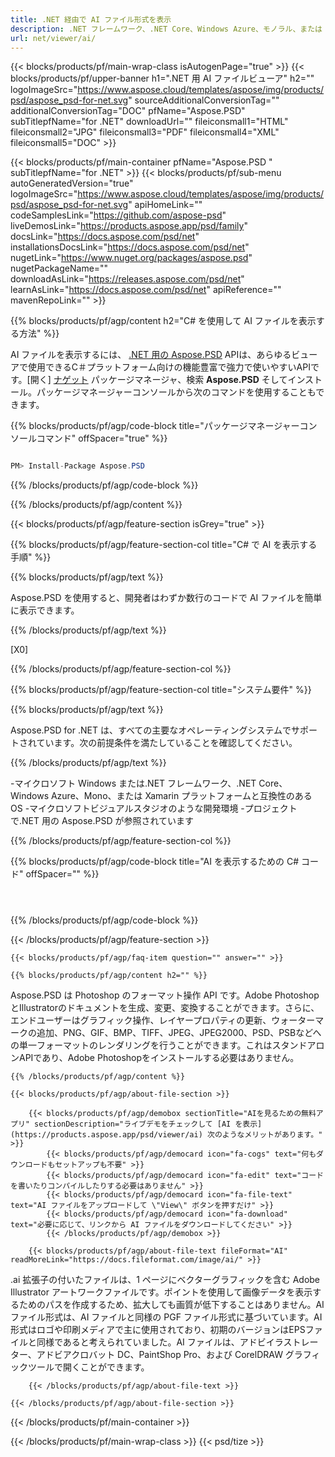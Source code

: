 ```yaml
---
title: .NET 経由で AI ファイル形式を表示
description: .NET フレームワーク、.NET Core、Windows Azure、モノラル、または Xamarin プラットフォームで AI ドキュメントを読み込み、レンダリング、表示するための C# ソースコードです。
url: net/viewer/ai/
---
```


{{< blocks/products/pf/main-wrap-class isAutogenPage="true" >}}
{{< blocks/products/pf/upper-banner h1=".NET 用 AI ファイルビューア" h2="" logoImageSrc="https://www.aspose.cloud/templates/aspose/img/products/psd/aspose_psd-for-net.svg" sourceAdditionalConversionTag="" additionalConversionTag="DOC" pfName="Aspose.PSD" subTitlepfName="for .NET" downloadUrl="" fileiconsmall1="HTML" fileiconsmall2="JPG" fileiconsmall3="PDF" fileiconsmall4="XML" fileiconsmall5="DOC" >}}

{{< blocks/products/pf/main-container pfName="Aspose.PSD " subTitlepfName="for .NET" >}}
{{< blocks/products/pf/sub-menu autoGeneratedVersion="true" logoImageSrc="https://www.aspose.cloud/templates/aspose/img/products/psd/aspose_psd-for-net.svg" apiHomeLink="" codeSamplesLink="https://github.com/aspose-psd" liveDemosLink="https://products.aspose.app/psd/family" docsLink="https://docs.aspose.com/psd/net" installationsDocsLink="https://docs.aspose.com/psd/net" nugetLink="https://www.nuget.org/packages/aspose.psd" nugetPackageName="" downloadAsLink="https://releases.aspose.com/psd/net" learnAsLink="https://docs.aspose.com/psd/net" apiReference="" mavenRepoLink="" >}}

{{% blocks/products/pf/agp/content h2="C# を使用して AI ファイルを表示する方法" %}}

AI ファイルを表示するには、 <a href="/psd/{{< lang-code >}}net">.NET 用の Aspose.PSD</a> APIは、あらゆるビューアで使用できるC＃プラットフォーム向けの機能豊富で強力で使いやすいAPIです。[開く] <a href="https://www.nuget.org/packages/aspose.psd">ナゲット</a> パッケージマネージャ、検索 <b>Aspose.PSD</b> そしてインストール。パッケージマネージャーコンソールから次のコマンドを使用することもできます。

{{% blocks/products/pf/agp/code-block title="パッケージマネージャーコンソールコマンド" offSpacer="true" %}}

```cs

PM> Install-Package Aspose.PSD

```

{{% /blocks/products/pf/agp/code-block %}}

{{% /blocks/products/pf/agp/content %}}

{{< blocks/products/pf/agp/feature-section isGrey="true" >}}

{{% blocks/products/pf/agp/feature-section-col title="C# で AI を表示する手順" %}}

{{% blocks/products/pf/agp/text %}}

 Aspose.PSD を使用すると、開発者はわずか数行のコードで AI ファイルを簡単に表示できます。

{{% /blocks/products/pf/agp/text %}}

[X0]

{{% /blocks/products/pf/agp/feature-section-col %}}

{{% blocks/products/pf/agp/feature-section-col title="システム要件" %}}

{{% blocks/products/pf/agp/text %}}

 Aspose.PSD for .NET は、すべての主要なオペレーティングシステムでサポートされています。次の前提条件を満たしていることを確認してください。

{{% /blocks/products/pf/agp/text %}}

-マイクロソフト Windows または.NET フレームワーク、.NET Core、Windows Azure、Mono、または Xamarin プラットフォームと互換性のある OS
-マイクロソフトビジュアルスタジオのような開発環境
-プロジェクトで.NET 用の Aspose.PSD が参照されています

{{% /blocks/products/pf/agp/feature-section-col %}}

{{% blocks/products/pf/agp/code-block title="AI を表示するための C# コード" offSpacer="" %}}

```cs




```

{{% /blocks/products/pf/agp/code-block %}}

{{< /blocks/products/pf/agp/feature-section >}}

    {{< blocks/products/pf/agp/faq-item question="" answer="" >}}
 

<!-- aboutfile Starts -->

    {{% blocks/products/pf/agp/content h2="" %}}

Aspose.PSD は Photoshop のフォーマット操作 API です。Adobe PhotoshopとIllustratorのドキュメントを生成、変更、変換することができます。さらに、エンドユーザーはグラフィック操作、レイヤープロパティの更新、ウォーターマークの追加、PNG、GIF、BMP、TIFF、JPEG、JPEG2000、PSD、PSBなどへの単一フォーマットのレンダリングを行うことができます。これはスタンドアロンAPIであり、Adobe Photoshopをインストールする必要はありません。  



    {{% /blocks/products/pf/agp/content %}}

    {{< blocks/products/pf/agp/about-file-section >}}

        {{< blocks/products/pf/agp/demobox sectionTitle="AIを見るための無料アプリ" sectionDescription="ライブデモをチェックして [AI を表示](https://products.aspose.app/psd/viewer/ai) 次のようなメリットがあります。" >}}
            {{< blocks/products/pf/agp/democard icon="fa-cogs" text="何もダウンロードもセットアップも不要" >}}
            {{< blocks/products/pf/agp/democard icon="fa-edit" text="コードを書いたりコンパイルしたりする必要はありません" >}}
            {{< blocks/products/pf/agp/democard icon="fa-file-text" text="AI ファイルをアップロードして \"View\" ボタンを押すだけ" >}}
            {{< blocks/products/pf/agp/democard icon="fa-download" text="必要に応じて、リンクから AI ファイルをダウンロードしてください" >}}
			{{< /blocks/products/pf/agp/demobox >}}

        {{< blocks/products/pf/agp/about-file-text fileFormat="AI" readMoreLink="https://docs.fileformat.com/image/ai/" >}}
.ai 拡張子の付いたファイルは、1 ページにベクターグラフィックを含む Adobe Illustrator アートワークファイルです。ポイントを使用して画像データを表示するためのパスを作成するため、拡大しても画質が低下することはありません。AI ファイル形式は、AI ファイルと同様の PGF ファイル形式に基づいています。AI形式はロゴや印刷メディアで主に使用されており、初期のバージョンはEPSファイルと同様であると考えられていました。AI ファイルは、アドビイラストレーター、アドビアクロバット DC、PaintShop Pro、および CorelDRAW グラフィックツールで開くことができます。

        {{< /blocks/products/pf/agp/about-file-text >}}

    {{< /blocks/products/pf/agp/about-file-section >}}

<!-- aboutfile Ends -->



{{< /blocks/products/pf/main-container >}}
    
{{< /blocks/products/pf/main-wrap-class >}}
{{< psd/tize >}}
